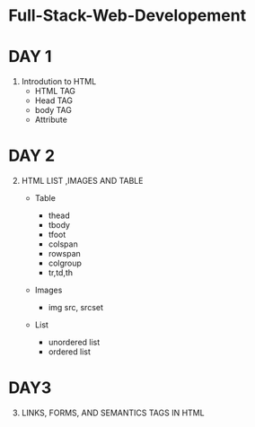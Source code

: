 # Full-Stack-Web-Developement

# DAY 1
1. Introdution to HTML
    * HTML TAG
    * Head TAG
    * body TAG
    * Attribute

# DAY 2
2. HTML LIST ,IMAGES AND TABLE
    * Table
        - thead
        - tbody
        - tfoot
        - colspan
        - rowspan
        - colgroup
        - tr,td,th

    * Images
        - img src, srcset
    
    * List
        - unordered list
        - ordered list

# DAY3
3. LINKS, FORMS, AND SEMANTICS TAGS IN HTML


